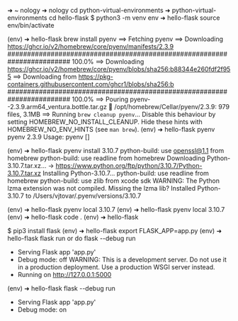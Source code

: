 
➜  ~ nology
➜  nology cd python-virtual-environments 
➜  python-virtual-environments cd hello-flask 
$  python3 -m venv env
➜  hello-flask source env/bin/activate                   

(env) ➜  hello-flask brew install pyenv
==> Fetching pyenv
==> Downloading https://ghcr.io/v2/homebrew/core/pyenv/manifests/2.3.9
######################################################################## 100.0%
==> Downloading https://ghcr.io/v2/homebrew/core/pyenv/blobs/sha256:b88344e260fdf2f955
==> Downloading from https://pkg-containers.githubusercontent.com/ghcr1/blobs/sha256:b
######################################################################## 100.0%
==> Pouring pyenv--2.3.9.arm64_ventura.bottle.tar.gz
🍺  /opt/homebrew/Cellar/pyenv/2.3.9: 979 files, 3.1MB
==> Running `brew cleanup pyenv`...
Disable this behaviour by setting HOMEBREW_NO_INSTALL_CLEANUP.
Hide these hints with HOMEBREW_NO_ENV_HINTS (see `man brew`).
(env) ➜  hello-flask pyenv
pyenv 2.3.9
Usage: pyenv <command> [<args>]


(env) ➜  hello-flask pyenv install 3.10.7
python-build: use openssl@1.1 from homebrew
python-build: use readline from homebrew
Downloading Python-3.10.7.tar.xz...
-> https://www.python.org/ftp/python/3.10.7/Python-3.10.7.tar.xz
Installing Python-3.10.7...
python-build: use readline from homebrew
python-build: use zlib from xcode sdk
WARNING: The Python lzma extension was not compiled. Missing the lzma lib?
Installed Python-3.10.7 to /Users/vjtovar/.pyenv/versions/3.10.7

(env) ➜  hello-flask pyenv local 3.10.7
(env) ➜  hello-flask pyenv local
3.10.7
(env) ➜  hello-flask code .
(env) ➜  hello-flask 

$ pip3 install flask
(env) ➜  hello-flask export FLASK_APP=app.py
(env) ➜  hello-flask flask run or do flask --debug run             
 * Serving Flask app 'app.py'
 * Debug mode: off
WARNING: This is a development server. Do not use it in a production deployment. Use a production WSGI server instead.
 * Running on http://127.0.0.1:5000
                                                                               
(env) ➜  hello-flask flask --debug run
 * Serving Flask app 'app.py'
 * Debug mode: on
